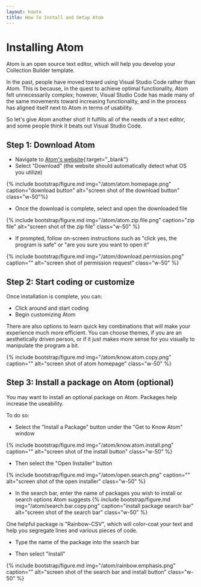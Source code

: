 ```yaml
---
layout: howto
title: How To Install and Setup Atom 
---
```

# Installing Atom 

Atom is an open source text editor, which will help you develop your Collection Builder template. 

In the past, people have moved toward using Visual Studio Code rather than Atom. This is because, in the quest to achieve optimal functionality, Atom felt unnecessarily complex; however, Visual Studio Code has made many of the same movements toward increasing functionality, and in the process has aligned itself next to Atom in terms of usability. 

So let's give Atom another shot! It fulfills all of the needs of a text editor, and some people think it beats out Visual Studio Code. 

## Step 1: Download Atom 

- Navigate to [Atom's website](https://atom.io){:target="_blank"} 
- Select "Download" (the website should automatically detect what OS you utilize)

{% include bootstrap/figure.md img="/atom/atom.homepage.png" caption="download button" alt="screen shot of the download button" class="w-50"%}

- Once the download is complete, select and open the downloaded file 

{% include bootstrap/figure.md img="/atom/atom.zip.file.png" caption="zip file" alt="screen shot of the zip file" class="w-50" %}

- If prompted, follow on-screen instructions such as "click yes, the program is safe" or "are you sure you want to open it"

{% include bootstrap/figure.md img="/atom/download.permission.png" caption="" alt="screen shot of permission request" class="w-50" %}

## Step 2: Start coding or customize 

Once installation is complete, you can:
- Click around and start coding
- Begin customizing Atom

There are also options to learn quick key combinations that will make your experience much more efficient. You can choose themes, if you are an aesthetically driven person, or if it just makes more sense for you visually to manipulate the program a bit. 

{% include bootstrap/figure.md img="/atom/know.atom.copy.png" caption="" alt="screen shot of atom homepage" class="w-50" %}

## Step 3: Install a package on Atom (optional)

You may want to install an optional package on Atom. Packages help increase the useability. 

To do so:

- Select the "Install a Package" button under the "Get to Know Atom" window

{% include bootstrap/figure.md img="/atom/know.atom.install.png" caption="" alt="screen shot of the install button" class="w-50" %}

- Then select the "Open Installer" button

{% include bootstrap/figure.md img="/atom/open.search.png" caption="" alt="screen shot of the open installer" class="w-50" %}

- In the search bar, enter the name of packages you wish to install or search options Atom suggests 
{% include bootstrap/figure.md img="/atom/search.bar.copy.png" caption="install package search bar" alt="screen shot of the search bar" class="w-50" %}

One helpful package is "Rainbow-CSV", which will color-coat your text and help you segregate lines and various pieces of code. 

- Type the name of the package into the search bar

- Then select "Install" 

{% include bootstrap/figure.md img="/atom/rainbow.emphasis.png" caption="" alt="screen shot of the search bar and install button" class="w-50" %}
